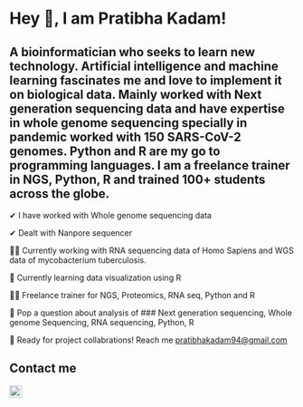 
# Hey 🙂,  I am Pratibha Kadam!

## A bioinformatician who seeks to learn new technology. Artificial intelligence and machine learning fascinates me and love to implement it on biological data. Mainly worked with Next generation sequencing data and have expertise in whole genome sequencing specially in pandemic worked with 150 SARS-CoV-2 genomes. Python and R are my go to programming languages. I am a freelance trainer in NGS, Python, R and trained 100+ students across the globe.

 ✔ I have worked with Whole genome sequencing data
 
 ✔ Dealt with Nanpore sequencer
 
 🕵️‍♀️ Currently working with RNA sequencing data of Homo Sapiens and WGS data of mycobacterium tuberculosis.
 
 👾 Currently learning data visualization using R
 
 👩‍🏫 Freelance trainer for NGS, Proteomics, RNA seq, Python and R

  📩 Pop a question about analysis of ### Next generation sequencing, Whole genome Sequencing, RNA sequencing, Python, R
 
  🤝 Ready for project collabrations! Reach me pratibhakadam94@gmail.com
  
  
  ## Contact me
 
<a href="https://www.linkedin.com/in/pratibhakadam">
<img align="left"alt-"Mitul's LinkedN"width="22px"
src="https://raw.githubusercontent.com/peterthehan/peterthehan/master/assets/linkedin.svg" height="22" width="22" />
</a>
  

 
 
 

